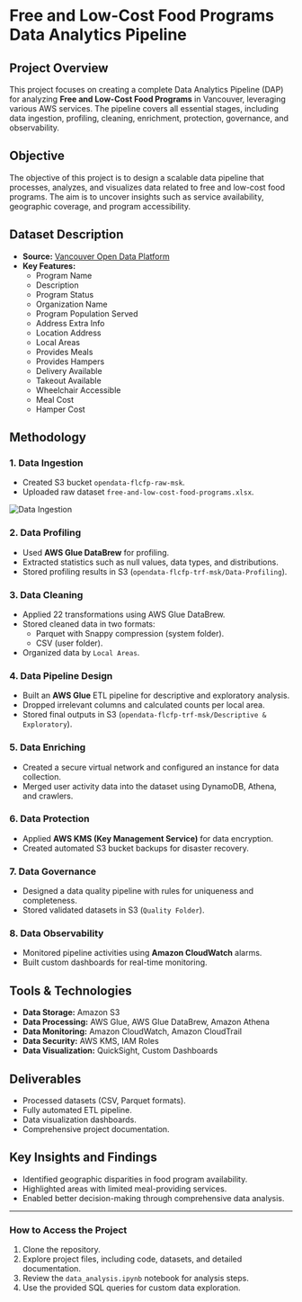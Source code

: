 # Free and Low-Cost Food Programs Data Analytics Pipeline

## **Project Overview**

This project focuses on creating a complete Data Analytics Pipeline (DAP) for analyzing **Free and Low-Cost Food Programs** in Vancouver, leveraging various AWS services. The pipeline covers all essential stages, including data ingestion, profiling, cleaning, enrichment, protection, governance, and observability.

## **Objective**

The objective of this project is to design a scalable data pipeline that processes, analyzes, and visualizes data related to free and low-cost food programs. The aim is to uncover insights such as service availability, geographic coverage, and program accessibility.

## **Dataset Description**

- **Source:** [Vancouver Open Data Platform](https://opendata.vancouver.ca/explore/dataset/free-and-low-cost-food-programs/information/?sort=program_name)
- **Key Features:**
  - Program Name
  - Description
  - Program Status
  - Organization Name
  - Program Population Served
  - Address Extra Info
  - Location Address
  - Local Areas
  - Provides Meals
  - Provides Hampers
  - Delivery Available
  - Takeout Available
  - Wheelchair Accessible
  - Meal Cost
  - Hamper Cost

## **Methodology**

### **1. Data Ingestion**

- Created S3 bucket `opendata-flcfp-raw-msk`.
- Uploaded raw dataset `free-and-low-cost-food-programs.xlsx`.

![Data Ingestion](https://muhammadshahzebkhan-msk.github.io/Data-Analyst/image.png)


### **2. Data Profiling**

- Used **AWS Glue DataBrew** for profiling.
- Extracted statistics such as null values, data types, and distributions.
- Stored profiling results in S3 (`opendata-flcfp-trf-msk/Data-Profiling`).

### **3. Data Cleaning**

- Applied 22 transformations using AWS Glue DataBrew.
- Stored cleaned data in two formats:
  - Parquet with Snappy compression (system folder).
  - CSV (user folder).
- Organized data by `Local Areas`.

### **4. Data Pipeline Design**

- Built an **AWS Glue** ETL pipeline for descriptive and exploratory analysis.
- Dropped irrelevant columns and calculated counts per local area.
- Stored final outputs in S3 (`opendata-flcfp-trf-msk/Descriptive & Exploratory`).

### **5. Data Enriching**

- Created a secure virtual network and configured an instance for data collection.
- Merged user activity data into the dataset using DynamoDB, Athena, and crawlers.

### **6. Data Protection**

- Applied **AWS KMS (Key Management Service)** for data encryption.
- Created automated S3 bucket backups for disaster recovery.

### **7. Data Governance**

- Designed a data quality pipeline with rules for uniqueness and completeness.
- Stored validated datasets in S3 (`Quality Folder`).

### **8. Data Observability**

- Monitored pipeline activities using **Amazon CloudWatch** alarms.
- Built custom dashboards for real-time monitoring.

## **Tools & Technologies**

- **Data Storage:** Amazon S3
- **Data Processing:** AWS Glue, AWS Glue DataBrew, Amazon Athena
- **Data Monitoring:** Amazon CloudWatch, Amazon CloudTrail
- **Data Security:** AWS KMS, IAM Roles
- **Data Visualization:** QuickSight, Custom Dashboards

## **Deliverables**

- Processed datasets (CSV, Parquet formats).
- Fully automated ETL pipeline.
- Data visualization dashboards.
- Comprehensive project documentation.

## **Key Insights and Findings**

- Identified geographic disparities in food program availability.
- Highlighted areas with limited meal-providing services.
- Enabled better decision-making through comprehensive data analysis.

---

### **How to Access the Project**

1. Clone the repository.
2. Explore project files, including code, datasets, and detailed documentation.
3. Review the `data_analysis.ipynb` notebook for analysis steps.
4. Use the provided SQL queries for custom data exploration.

